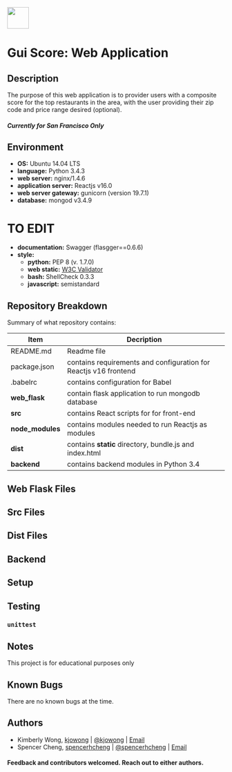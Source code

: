 <img src="https://i.imgur.com/nS2XeUj.png" width="50" height=auto />

# Gui Score: Web Application

## Description

The purpose of this web application is to provider users with a composite score for the top restaurants in the area, with the user providing their zip code and price range desired (optional). 

##### Currently for San Francisco Only

## Environment

* __OS:__ Ubuntu 14.04 LTS
* __language:__ Python 3.4.3
* __web server:__ nginx/1.4.6
* __application server:__ Reactjs v16.0
* __web server gateway:__ gunicorn (version 19.7.1)
* __database:__ mongod v3.4.9

# TO EDIT
* __documentation:__ Swagger (flasgger==0.6.6)
* __style:__
  * __python:__ PEP 8 (v. 1.7.0)
  * __web static:__ [W3C Validator](https://validator.w3.org/)
  * __bash:__ ShellCheck 0.3.3
  * __javascript:__ semistandard


## Repository Breakdown
Summary of what repository contains:

|   **Item**    |  **Decription**                       |
|---------------|---------------------------------------|
| README.md   | Readme file           |
| package.json      | contains requirements and configuration for Reactjs v16 frontend         |
| .babelrc     | contains configuration for Babel            |
| **web_flask** | contain flask application to run mongodb database |
| **src**     | contains React scripts for for front-end |
| **node_modules** | contains modules needed to run Reactjs as modules |
| **dist** | contains **static** directory, bundle.js and index.html |
| **backend**     | contains backend modules in Python 3.4 |


## Web Flask Files


## Src Files

## Dist Files

## Backend

## Setup

## Testing

### `unittest`

## Notes
This project is for educational purposes only

## Known Bugs
There are no known bugs at the time.

## Authors

* Kimberly Wong, [kjowong](https://github.com/kjowong) | [@kjowong](https://twitter.com/kjowong) | [Email](kjowong@gmail.com)
* Spencer Cheng, [spencerhcheng](github.com/spencerhcheng) | [@spencerhcheng](https://twitter.com/spencerhcheng) | [Email](136@holbertonschool.com)


#### Feedback and contributors welcomed. Reach out to either authors.
